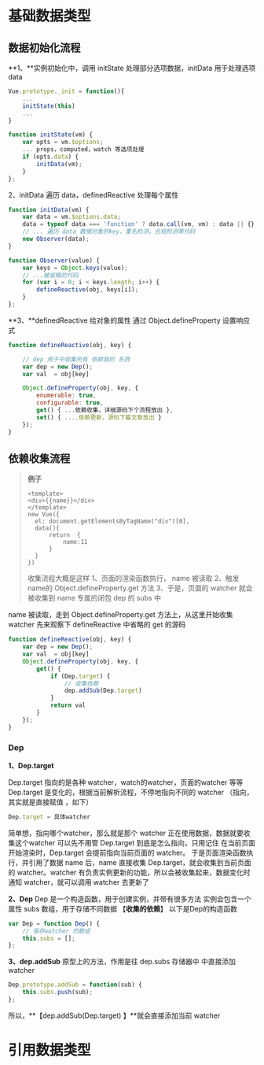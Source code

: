 # 基础数据类型

## 数据初始化流程

**1、**实例初始化中，调用 initState 处理部分选项数据，initData 用于处理选项 data

```js
Vue.prototype._init = function(){
    ...
    initState(this)
    ...
}

function initState(vm) {    
    var opts = vm.$options;
    ... props，computed，watch 等选项处理
    if (opts.data) {
        initData(vm);
    }
};
```

2、initData 遍历 data，definedReactive 处理每个属性

```js
function initData(vm) {  
    var data = vm.$options.data;
    data = typeof data === 'function' ? data.call(vm, vm) : data || {};
    // ... 遍历 data 数据对象的key，重名检测，合规检测等代码
    new Observer(data);
}

function Observer(value) {    
    var keys = Object.keys(value);
    // ...被省略的代码
    for (var i = 0; i < keys.length; i++) {
        defineReactive(obj, keys[i]);
    }
};
```

**3、**definedReactive 给对象的属性 通过 Object.defineProperty 设置响应式

```js
function defineReactive(obj, key) {    

    // dep 用于中收集所有 依赖我的 东西
    var dep = new Dep();    
    var val  = obj[key]    

    Object.defineProperty(obj, key, {        
        enumerable: true,        
        configurable: true,
        get() { ...依赖收集，详细源码下个流程放出 },
        set() { ....依赖更新，源码下篇文章放出 }
    });
}
```

## 依赖收集流程

> **例子**
>
> ```vue
> <template>
> <div>{{name}}</div>
> </template>
> new Vue({    
>   el: document.getElementsByTagName("div")[0],
>   data(){        
>       return  {            
>           name:11
>     	}
> 	}
> })
> ```
> 收集流程大概是这样
1、页面的渲染函数执行， name 被读取
2、触发 name的 Object.defineProperty.get 方法
3、于是，页面的 watcher 就会被收集到 name 专属的闭包 dep 的 subs 中

name 被读取，走到 Object.defineProperty.get 方法上，从这里开始收集 watcher
先来观察下 defineReactive 中省略的 get 的源码

```js
function defineReactive(obj, key) {    
    var dep = new Dep();    
    var val  = obj[key]    
    Object.defineProperty(obj, key, {
        get() {            
            if (Dep.target) {                
                // 收集依赖
                dep.addSub(Dep.target)
            }            
            return val
        }
    });
}
```

### Dep

**1、Dep.target**

Dep.target 指向的是各种 watcher，watch的watcher，页面的watcher 等等
Dep.target 是变化的，根据当前解析流程，不停地指向不同的 watcher （指向，其实就是直接赋值 ，如下）
```js
Dep.target = 具体watcher
```
简单想，指向哪个watcher，那么就是那个 watcher 正在使用数据，数据就要收集这个watcher
可以先不用管 Dep.target 到底是怎么指向，只用记住 在当前页面开始渲染时，Dep.target 会提前指向当前页面的 watcher。
于是页面渲染函数执行，并引用了数据 name 后，name 直接收集 Dep.target，就会收集到当前页面的 watcher。watcher 有负责实例更新的功能，所以会被收集起来，数据变化时通知 watcher，就可以调用 watcher 去更新了

**2、Dep**
Dep 是一个构造函数，用于创建实例，并带有很多方法
实例会包含一个属性 subs 数组，用于存储不同数据 【**收集的依赖**】
以下是Dep的构造函数

```js
var Dep = function Dep() {    
    // 保存watcher 的数组
    this.subs = [];
};
```

**3、dep.addSub**
原型上的方法，作用是往 dep.subs 存储器中 中直接添加 watcher
```js
Dep.prototype.addSub = function(sub) {    
    this.subs.push(sub);
};
```
所以，**【dep.addSub(Dep.target) 】**就会直接添加当前 watcher

# 引用数据类型

